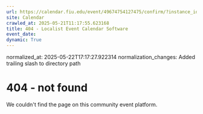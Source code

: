 ```yaml
---
url: https://calendar.fiu.edu/event/49674754127475/confirm/?instance_id=49674754128500&return=https%3A%2F%2Fcalendar.fiu.edu%2Fcalendar%3Fevent_types%255B%255D%3D127584
site: Calendar
crawled_at: 2025-05-21T11:17:55.623168
title: 404 - Localist Event Calendar Software
event_date: 
dynamic: True
---
```

normalized_at: 2025-05-22T17:17:27.922314
normalization_changes: Added trailing slash to directory path

# 404 - not found
We couldn't find the page on this community event platform.
